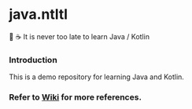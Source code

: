# java.ntltl

📓 ☕️ It is never too late to learn Java / Kotlin

### Introduction

This is a demo repository for learning Java and Kotlin.

### Refer to [Wiki](wiki) for more references.
